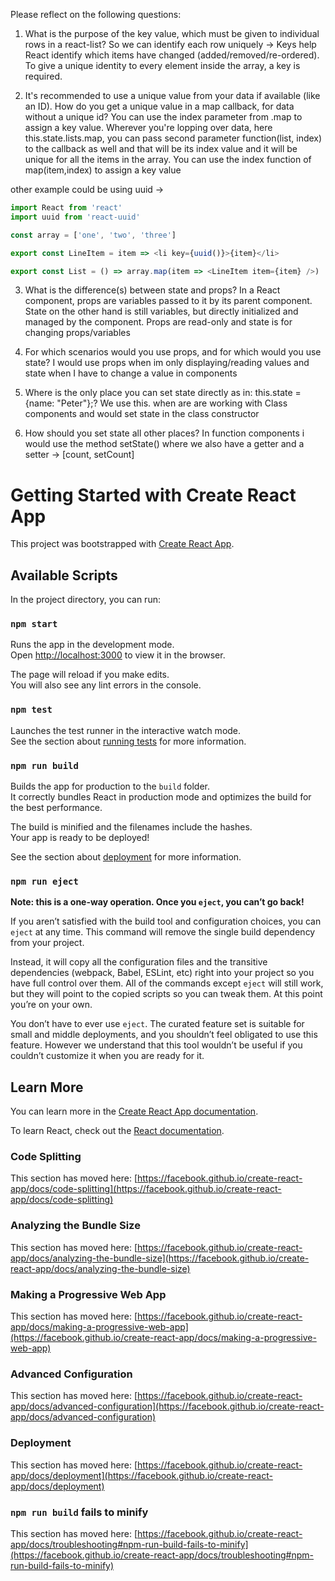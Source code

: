 Please reflect on the following questions:

1) What is the purpose of the key value, which must be given to individual rows in a react-list?
So we can identify each row uniquely -> Keys help React identify which items have changed (added/removed/re-ordered). To give a unique identity to every element inside the array, a key is required.

2) It's recommended to use a unique value from your data if available (like an ID). How do you get a unique value in a map callback, for data without a unique id?
You can use the index parameter from .map to assign a key value.
Wherever you're lopping over data, here this.state.lists.map, you can pass second parameter function(list, index) to the callback as well and that will be its index value and it will be unique for all the items in the array.
You can use the index function of map(item,index) to assign a key value

other example could be using uuid ->
```javascript 
import React from 'react'
import uuid from 'react-uuid'

const array = ['one', 'two', 'three']

export const LineItem = item => <li key={uuid()}>{item}</li>

export const List = () => array.map(item => <LineItem item={item} />)
```

3) What is the difference(s) between state and props?
In a React component, props are variables passed to it by its parent component. State on the other hand is still variables, but directly initialized and managed by the component.
Props are read-only and state is for changing props/variables

4) For which scenarios would you use props, and for which would you use state?
I would use props when im only displaying/reading values and state when I have to change a value in components

5) Where is the only place you can set state directly as in:  this.state = {name: "Peter"};?
We use this. when are are working with Class components and would set state in the class constructor

6) How should you set state all other places?
In function components i would use the method setState() where we also have a getter and a setter -> [count, setCount]

# Getting Started with Create React App

This project was bootstrapped with [Create React App](https://github.com/facebook/create-react-app).

## Available Scripts

In the project directory, you can run:

### `npm start`

Runs the app in the development mode.\
Open [http://localhost:3000](http://localhost:3000) to view it in the browser.

The page will reload if you make edits.\
You will also see any lint errors in the console.

### `npm test`

Launches the test runner in the interactive watch mode.\
See the section about [running tests](https://facebook.github.io/create-react-app/docs/running-tests) for more information.

### `npm run build`

Builds the app for production to the `build` folder.\
It correctly bundles React in production mode and optimizes the build for the best performance.

The build is minified and the filenames include the hashes.\
Your app is ready to be deployed!

See the section about [deployment](https://facebook.github.io/create-react-app/docs/deployment) for more information.

### `npm run eject`

**Note: this is a one-way operation. Once you `eject`, you can’t go back!**

If you aren’t satisfied with the build tool and configuration choices, you can `eject` at any time. This command will remove the single build dependency from your project.

Instead, it will copy all the configuration files and the transitive dependencies (webpack, Babel, ESLint, etc) right into your project so you have full control over them. All of the commands except `eject` will still work, but they will point to the copied scripts so you can tweak them. At this point you’re on your own.

You don’t have to ever use `eject`. The curated feature set is suitable for small and middle deployments, and you shouldn’t feel obligated to use this feature. However we understand that this tool wouldn’t be useful if you couldn’t customize it when you are ready for it.

## Learn More

You can learn more in the [Create React App documentation](https://facebook.github.io/create-react-app/docs/getting-started).

To learn React, check out the [React documentation](https://reactjs.org/).

### Code Splitting

This section has moved here: [https://facebook.github.io/create-react-app/docs/code-splitting](https://facebook.github.io/create-react-app/docs/code-splitting)

### Analyzing the Bundle Size

This section has moved here: [https://facebook.github.io/create-react-app/docs/analyzing-the-bundle-size](https://facebook.github.io/create-react-app/docs/analyzing-the-bundle-size)

### Making a Progressive Web App

This section has moved here: [https://facebook.github.io/create-react-app/docs/making-a-progressive-web-app](https://facebook.github.io/create-react-app/docs/making-a-progressive-web-app)

### Advanced Configuration

This section has moved here: [https://facebook.github.io/create-react-app/docs/advanced-configuration](https://facebook.github.io/create-react-app/docs/advanced-configuration)

### Deployment

This section has moved here: [https://facebook.github.io/create-react-app/docs/deployment](https://facebook.github.io/create-react-app/docs/deployment)

### `npm run build` fails to minify

This section has moved here: [https://facebook.github.io/create-react-app/docs/troubleshooting#npm-run-build-fails-to-minify](https://facebook.github.io/create-react-app/docs/troubleshooting#npm-run-build-fails-to-minify)
